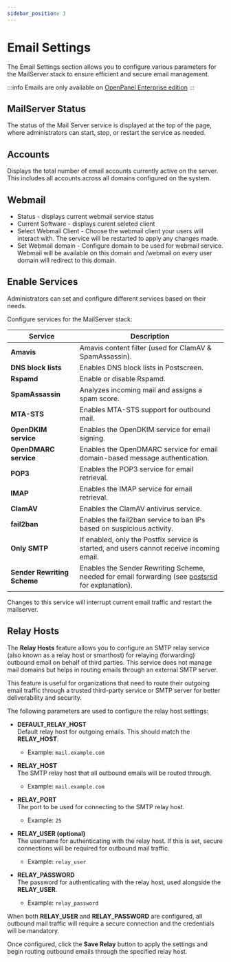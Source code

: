 ```yaml
---
sidebar_position: 3
---
```


# Email Settings

The Email Settings section allows you to configure various parameters for the MailServer stack to ensure efficient and secure email management. 

:::info
Emails are only available on [OpenPanel Enterprise edition](/enterprise)
:::


## MailServer Status

The status of the Mail Server service is displayed at the top of the page, where administrators can start, stop, or restart the service as needed.

## Accounts

Displays the total number of email accounts currently active on the server. This includes all accounts across all domains configured on the system.


## Webmail

- Status - displays current webmail service status
- Current Software - displays curent seleted client
- Select Webmail Client - Choose the webmail client your users will interact with. The service will be restarted to apply any changes made.
- Set Webmail domain - Configure domain to be used for webmail service. Webmail will be available on this domain and /webmail on every user domain will redirect to this domain.


## Enable Services

Administrators can set and configure different services based on their needs.

Configure services for the MailServer stack:

| Service                                | Description                                                                 |
|----------------------------------------|-----------------------------------------------------------------------------|
| **Amavis**                             | Amavis content filter (used for ClamAV & SpamAssassin).                      |
| **DNS block lists**                    | Enables DNS block lists in Postscreen.                                       |
| **Rspamd**                              | Enable or disable Rspamd.                                                    |
| **SpamAssassin**                        | Analyzes incoming mail and assigns a spam score.                            |
| **MTA-STS**                            | Enables MTA-STS support for outbound mail.                                  |
| **OpenDKIM service**                   | Enables the OpenDKIM service for email signing.                             |
| **OpenDMARC service**                  | Enables the OpenDMARC service for email domain-based message authentication. |
| **POP3**                               | Enables the POP3 service for email retrieval.                               |
| **IMAP**                               | Enables the IMAP service for email retrieval.                               |
| **ClamAV**                             | Enables the ClamAV antivirus service.                                       |
| **fail2ban**                           | Enables the fail2ban service to ban IPs based on suspicious activity.       |
| **Only SMTP**                          | If enabled, only the Postfix service is started, and users cannot receive incoming email. |
| **Sender Rewriting Scheme**            | Enables the Sender Rewriting Scheme, needed for email forwarding (see [postsrsd](https://github.com/roehling/postsrsd/blob/main/README.rst) for explanation). |


Changes to this service will interrupt current email traffic and restart the mailserver.




## Relay Hosts

The **Relay Hosts** feature allows you to configure an SMTP relay service (also known as a relay host or smarthost) for relaying (forwarding) outbound email on behalf of third parties. This service does not manage mail domains but helps in routing emails through an external SMTP server.

This feature is useful for organizations that need to route their outgoing email traffic through a trusted third-party service or SMTP server for better deliverability and security.

The following parameters are used to configure the relay host settings:

- **DEFAULT_RELAY_HOST**  
  Default relay host for outgoing emails. This should match the **RELAY_HOST**.
  - Example: `mail.example.com`

- **RELAY_HOST**  
  The SMTP relay host that all outbound emails will be routed through.
  - Example: `mail.example.com`

- **RELAY_PORT**  
  The port to be used for connecting to the SMTP relay host.
  - Example: `25`

- **RELAY_USER (optional)**  
  The username for authenticating with the relay host. If this is set, secure connections will be required for outbound mail traffic.
  - Example: `relay_user`

- **RELAY_PASSWORD**  
  The password for authenticating with the relay host, used alongside the **RELAY_USER**.
  - Example: `relay_password`

When both **RELAY_USER** and **RELAY_PASSWORD** are configured, all outbound mail traffic will require a secure connection and the credentials will be mandatory.

Once configured, click the **Save Relay** button to apply the settings and begin routing outbound emails through the specified relay host.



